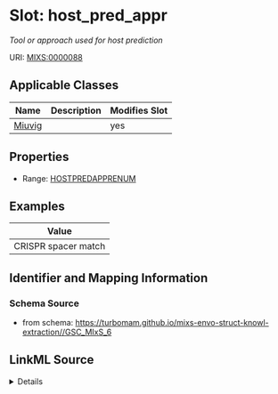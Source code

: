 # Slot: host_pred_appr


_Tool or approach used for host prediction_



URI: [MIXS:0000088](https://w3id.org/mixs/0000088)



<!-- no inheritance hierarchy -->




## Applicable Classes

| Name | Description | Modifies Slot |
| --- | --- | --- |
[Miuvig](Miuvig.md) |  |  yes  |







## Properties

* Range: [HOSTPREDAPPRENUM](HOSTPREDAPPRENUM.md)






## Examples

| Value |
| --- |
| CRISPR spacer match |

## Identifier and Mapping Information







### Schema Source


* from schema: https://turbomam.github.io/mixs-envo-struct-knowl-extraction//GSC_MIxS_6




## LinkML Source

<details>
```yaml
name: host_pred_appr
description: Tool or approach used for host prediction
title: host prediction approach
notes:
- host
- host.
- predict
examples:
- value: CRISPR spacer match
in_subset:
- sequencing
from_schema: https://turbomam.github.io/mixs-envo-struct-knowl-extraction//GSC_MIxS_6
rank: 1000
slot_uri: MIXS:0000088
multivalued: false
alias: host_pred_appr
domain_of:
- Miuvig
range: HOST_PRED_APPR_ENUM

```
</details>